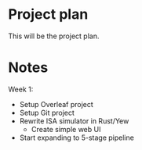 # Project plan
This will be the project plan.

# Notes
Week 1:
- Setup Overleaf project
- Setup Git project
- Rewrite ISA simulator in Rust/Yew
  - Create simple web UI
- Start expanding to 5-stage pipeline
